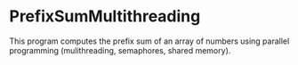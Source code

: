 # PrefixSumMultithreading
This program computes the prefix sum of an array of numbers using parallel programming (mulithreading, semaphores, shared memory).
